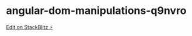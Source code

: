 # angular-dom-manipulations-q9nvro

[Edit on StackBlitz ⚡️](https://stackblitz.com/edit/angular-dom-manipulations-fsmwsh)
